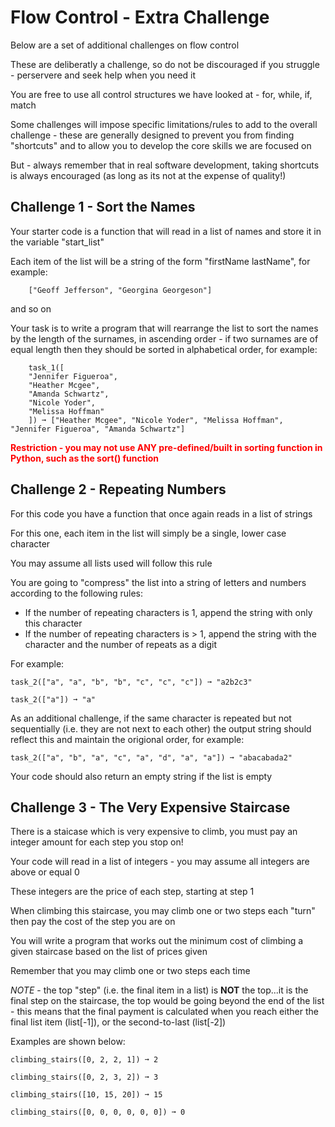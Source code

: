 # Flow Control - Extra Challenge
Below are a set of additional challenges on flow control

These are deliberatly a challenge, so do not be discouraged if you struggle - perservere and seek help when you need it

You are free to use all control structures we have looked at - for, while, if, match

Some challenges will impose specific limitations/rules to add to the overall challenge - these are generally designed to prevent you from finding "shortcuts" and to allow you to develop the core skills we are focused on

But - always remember that in real software development, taking shortcuts is always encouraged (as long as its not at the expense of quality!)

## Challenge 1 - Sort the Names

Your starter code is a function that will read in a list of names and store it in the variable "start_list"

Each item of the list will be a string of the form "firstName lastName", for example:
```
    ["Geoff Jefferson", "Georgina Georgeson"]
```
and so on

Your task is to write a program that will rearrange the list to sort the names by the length of the surnames, in ascending order - if two surnames are of equal length then they should be sorted in alphabetical order, for example:

```
    task_1([
    "Jennifer Figueroa",
    "Heather Mcgee",
    "Amanda Schwartz",
    "Nicole Yoder",
    "Melissa Hoffman"
    ]) ➞ ["Heather Mcgee", "Nicole Yoder", "Melissa Hoffman", "Jennifer Figueroa", "Amanda Schwartz"]
```

<span style="color: red; font-weight: bold;">Restriction - you may not use ANY pre-defined/built in sorting function in Python, such as the sort() function</span>

## Challenge 2 - Repeating Numbers

For this code you have a function that once again reads in a list of strings

For this one, each item in the list will simply be a single, lower case character

You may assume all lists used will follow this rule

You are going to "compress" the list into a string of letters and numbers according to the following rules:
* If the number of repeating characters is 1, append the string with only this character
* If the number of repeating characters is > 1, append the string with the character and the number of repeats as a digit

For example:
```
task_2(["a", "a", "b", "b", "c", "c", "c"]) ➞ "a2b2c3"

task_2(["a"]) ➞ "a"
```

As an additional challenge, if the same character is repeated but not sequentially (i.e. they are not next to each other) the output string should reflect this and maintain the origional order, for example:

```
task_2(["a", "b", "a", "c", "a", "d", "a", "a"]) ➞ "abacabada2"
```
Your code should also return an empty string if the list is empty

## Challenge 3 - The Very Expensive Staircase

There is a staicase which is very expensive to climb, you must pay an integer amount for each step you stop on!

Your code will read in a list of integers - you may assume all integers are above or equal 0

These integers are the price of each step, starting at step 1

When climbing this staircase, you may climb one or two steps each "turn" then pay the cost of the step you are on

You will write a program that works out the minimum cost of climbing a given staircase based on the list of prices given

Remember that you may climb one or two steps each time

*NOTE* - the top "step" (i.e. the final item in a list) is **NOT** the top...it is the final step on the staircase, the top would be going beyond the end of the list - this means that the final payment is calculated when you reach either the final list item (list[-1]), or the second-to-last (list[-2])

Examples are shown below:

```
climbing_stairs([0, 2, 2, 1]) ➞ 2

climbing_stairs([0, 2, 3, 2]) ➞ 3

climbing_stairs([10, 15, 20]) ➞ 15

climbing_stairs([0, 0, 0, 0, 0, 0]) ➞ 0
```
